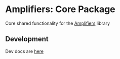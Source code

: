 # Amplifiers: Core Package #

Core shared functionality for the [Amplifiers](https://github.com/olliethedev/amplifiers) library

## Development ##
Dev docs are [here](https://github.com/olliethedev/amplifiers)